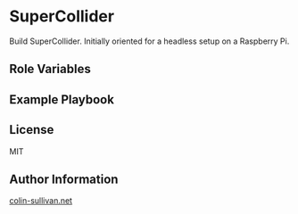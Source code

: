 SuperCollider
=========

Build SuperCollider.  Initially oriented for a headless setup on a Raspberry Pi.

Role Variables
--------------

Example Playbook
----------------

License
-------

MIT

Author Information
------------------

[colin-sullivan.net](http://colin-sullivan.net)
